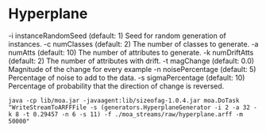 
# Hyperplane 

-i instanceRandomSeed (default: 1)
Seed for random generation of instances.
-c numClasses (default: 2)
The number of classes to generate.
-a numAtts (default: 10)
The number of attributes to generate.
-k numDriftAtts (default: 2)
The number of attributes with drift.
-t magChange (default: 0.0)
Magnitude of the change for every example
-n noisePercentage (default: 5)
Percentage of noise to add to the data.
-s sigmaPercentage (default: 10)
Percentage of probability that the direction of change is reversed.


```
java -cp lib/moa.jar -javaagent:lib/sizeofag-1.0.4.jar moa.DoTask "WriteStreamToARFFFile -s (generators.HyperplaneGenerator -i 2 -a 32 -k 8 -t 0.29457 -n 6 -s 11) -f ./moa_streams/raw/hyperplane.arff -m 50000"
```